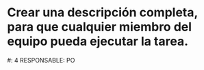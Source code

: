 # Crear una descripción completa, para que cualquier miembro del equipo pueda ejecutar la tarea.

#: 4
RESPONSABLE: PO